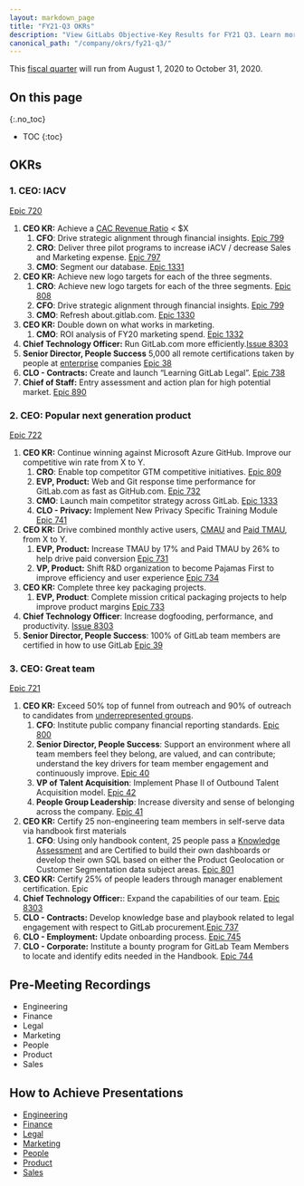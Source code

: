 ```yaml
---
layout: markdown_page
title: "FY21-Q3 OKRs"
description: "View GitLabs Objective-Key Results for FY21 Q3. Learn more here!"
canonical_path: "/company/okrs/fy21-q3/"
---
```


This [fiscal quarter](/handbook/finance/#fiscal-year) will run from August 1, 2020 to October 31, 2020.

## On this page
{:.no_toc}

- TOC
{:toc}

## OKRs

### 1. CEO: IACV
[Epic 720](https://gitlab.com/groups/gitlab-com/-/epics/720)
1. **CEO KR:** Achieve a [CAC Revenue Ratio](https://about.gitlab.com/handbook/sales/#cac-to-revenue-payback-ratio) < $X
    1. **CFO**: Drive strategic alignment through financial insights. [Epic 799](https://gitlab.com/groups/gitlab-com/-/epics/799)
    1. **CRO**: Deliver three pilot programs to increase iACV / decrease Sales and Marketing expense. [Epic 797](https://gitlab.com/groups/gitlab-com/-/epics/797)
    1. **CMO**: Segment our database. [Epic 1331](https://gitlab.com/groups/gitlab-com/marketing/-/epics/1331)
1. **CEO KR:** Achieve new logo targets for each of the three segments.
    1. **CRO**: Achieve new logo targets for each of the three segments. [Epic 808](https://gitlab.com/groups/gitlab-com/-/epics/808)
    1. **CFO**: Drive strategic alignment through financial insights. [Epic 799](https://gitlab.com/groups/gitlab-com/-/epics/799)
    1. **CMO**: Refresh about.gitlab.com. [Epic 1330](https://gitlab.com/groups/gitlab-com/marketing/-/epics/1330)
1. **CEO KR:** Double down on what works in marketing.
    1. **CMO**: ROI analysis of FY20 marketing spend. [Epic 1332](https://gitlab.com/groups/gitlab-com/marketing/-/epics/1332)
1. **Chief Technology Officer:** Run GitLab.com more efficiently.[Issue 8303](https://gitlab.com/gitlab-com/www-gitlab-com/-/issues/8303)
1. **Senior Director, People Success** 5,000 all remote certifications taken by people at [enterprise](https://about.gitlab.com/handbook/sales/field-operations/gtm-resources/#segmentation) companies [Epic 38](https://gitlab.com/groups/gitlab-com/people-group/-/epics/38)
1. **CLO - Contracts:** Create and launch “Learning GitLab Legal”. [Epic 738](https://gitlab.com/groups/gitlab-com/-/epics/738)
1. **Chief of Staff:** Entry assessment and action plan for high potential market. [Epic 890](https://gitlab.com/groups/gitlab-com/-/epics/890)

### 2. CEO: Popular next generation product
[Epic 722](https://gitlab.com/groups/gitlab-com/-/epics/722)
1. **CEO KR:** Continue winning against Microsoft Azure GitHub. Improve our competitive win rate from X to Y.
    1. **CRO**: Enable top competitor GTM competitive initiatives. [Epic 809](https://gitlab.com/groups/gitlab-com/-/epics/809)
    1. **EVP, Product:** Web and Git response time performance for GitLab.com as fast as GitHub.com. [Epic 732](https://gitlab.com/groups/gitlab-com/-/epics/732)
    1. **CMO**: Launch main competitor strategy across GitLab. [Epic 1333](https://gitlab.com/groups/gitlab-com/marketing/-/epics/1333)
    1. **CLO - Privacy:** Implement New Privacy Specific Training Module [Epic 741](https://gitlab.com/groups/gitlab-com/-/epics/741)
2. **CEO KR:** Drive combined monthly active users, [CMAU](https://about.gitlab.com/handbook/product/performance-indicators/#total-monthly-active-users-cmau) and [Paid TMAU](/handbook/product/performance-indicators/#paid-combined-monthly-active-users-paid-cmau), from X to Y.
    1. **EVP, Product:** Increase TMAU by 17% and Paid TMAU by 26% to help drive paid conversion [Epic 731](https://gitlab.com/groups/gitlab-com/-/epics/731)
    1. **VP, Product:** Shift R&D organization to become Pajamas First to improve efficiency and user experience [Epic 734](https://gitlab.com/groups/gitlab-com/-/epics/734)
3. **CEO KR:** Complete three key packaging projects.
    1. **EVP, Product**:  Complete mission critical packaging projects to help improve product margins [Epic 733](https://gitlab.com/groups/gitlab-com/-/epics/733)
4. **Chief Technology Officer**: Increase dogfooding, performance, and productivity. [Issue 8303](https://gitlab.com/gitlab-com/www-gitlab-com/-/issues/8303)
5. **Senior Director, People Success**: 100% of GitLab team members are certified in how to use GitLab [Epic 39](https://gitlab.com/groups/gitlab-com/people-group/-/epics/39)

### 3. CEO: Great team
[Epic 721](https://gitlab.com/groups/gitlab-com/-/epics/721)
1. **CEO KR:** Exceed 50% top of funnel from outreach and 90% of outreach to candidates from [underrepresented groups](/handbook/incentives/#add-on-bonus-for-select-underrepresented-groups).
    1. **CFO**: Institute public company financial reporting standards. [Epic 800](https://gitlab.com/groups/gitlab-com/-/epics/800)
    1. **Senior Director, People Success**: Support an environment where all team members feel they belong, are valued, and can contribute; understand the key drivers for team member engagement and continuously improve. [Epic 40](https://gitlab.com/groups/gitlab-com/people-group/-/epics/40)
    1. **VP of Talent Acquisition**: Implement Phase II of Outbound Talent Acquisition model. [Epic 42](https://gitlab.com/groups/gitlab-com/people-group/-/epics/42)
    1. **People Group Leadership**: Increase diversity and sense of belonging across the company. [Epic 41](https://gitlab.com/groups/gitlab-com/people-group/-/epics/41)
2. **CEO KR:** Certify 25 non-engineering team members in self-serve data via handbook first materials
    1. **CFO**: Using only handbook content, 25 people pass a [Knowledge Assessment](/handbook/people-group/learning-and-development/certifications/#knowledge-assessments) and are Certified to build their own dashboards or develop their own SQL based on either the Product Geolocation or Customer Segmentation data subject areas. [Epic 801](https://gitlab.com/groups/gitlab-com/-/epics/801)
3. **CEO KR:** Certify 25% of people leaders through manager enablement certification. Epic
4. **Chief Technology Officer:**: Expand the capabilities of our team. [Epic 8303](https://gitlab.com/gitlab-com/www-gitlab-com/-/issues/8303)
1. **CLO - Contracts:** Develop knowledge base and playbook related to legal engagement with respect to GitLab procurement.[Epic 737](https://gitlab.com/groups/gitlab-com/-/epics/737)
1. **CLO - Employment:** Update onboarding process. [Epic 745](https://gitlab.com/groups/gitlab-com/-/epics/745)
1. **CLO - Corporate:** Institute a bounty program for GitLab Team Members to locate and identify edits needed in the Handbook. [Epic 744](https://gitlab.com/groups/gitlab-com/-/epics/744)


## Pre-Meeting Recordings

* Engineering
* Finance
* Legal
* Marketing
* People
* Product
* Sales

## How to Achieve Presentations

* [Engineering](https://youtu.be/-H6H4cEt-Os)
* [Finance](https://www.youtube.com/watch?v=QWzfeivf33o&feature=youtu.be)
* [Legal](https://www.youtube.com/watch?v=139E6Doy67s)
* [Marketing](https://youtu.be/CVHV2I-zIuQ)
* [People](https://youtu.be/c9ljAvBMzTk)
* [Product](https://youtu.be/peoaBL4hbiI)
* [Sales](https://youtu.be/JAZoxbAsrDQ)
